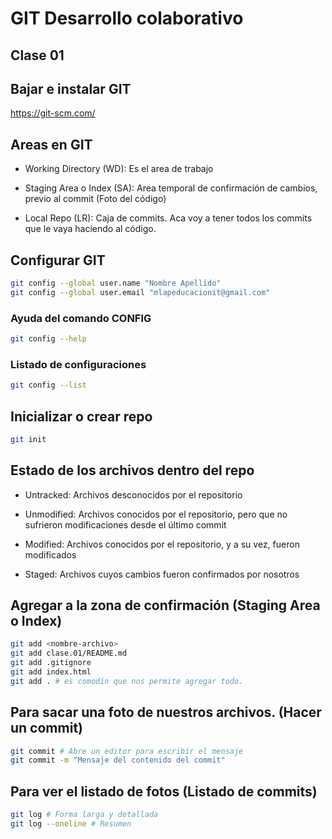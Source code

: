 # GIT Desarrollo colaborativo

## Clase 01

## Bajar e instalar GIT

<https://git-scm.com/>


## Areas en GIT

* Working Directory (WD): Es el area de trabajo

* Staging Area o Index (SA): Area temporal de confirmación de cambios, previo al commit (Foto del código)

* Local Repo (LR): Caja de commits. Aca voy a tener todos los commits que le vaya haciendo al código.

## Configurar GIT

```sh
git config --global user.name "Nombre Apellido"
git config --global user.email "mlapeducacionit@gmail.com"
```

### Ayuda del comando CONFIG

```sh
git config --help
```

### Listado de configuraciones

```sh
git config --list
```

## Inicializar o crear repo

```sh
git init
```

## Estado de los archivos dentro del repo


* Untracked: Archivos desconocidos por el repositorio

* Unmodified: Archivos conocidos por el repositorio, pero que no sufrieron modificaciones desde el último commit

* Modified: Archivos conocidos por el repositorio, y a su vez, fueron modificados

* Staged: Archivos cuyos cambios fueron confirmados por nosotros

## Agregar a la zona de confirmación (Staging Area o Index)

```sh
git add <nombre-archivo>
git add clase.01/README.md
git add .gitignore
git add index.html
git add . # es comodín que nos permite agregar todo.
```
## Para sacar una foto de nuestros archivos. (Hacer un commit)

```sh
git commit # Abre un editor para escribir el mensaje
git commit -m "Mensaje del contenido del commit" 
```

## Para ver el listado de fotos (Listado de commits)

```sh
git log # Forma larga y detallada
git log --oneline # Resumen
```